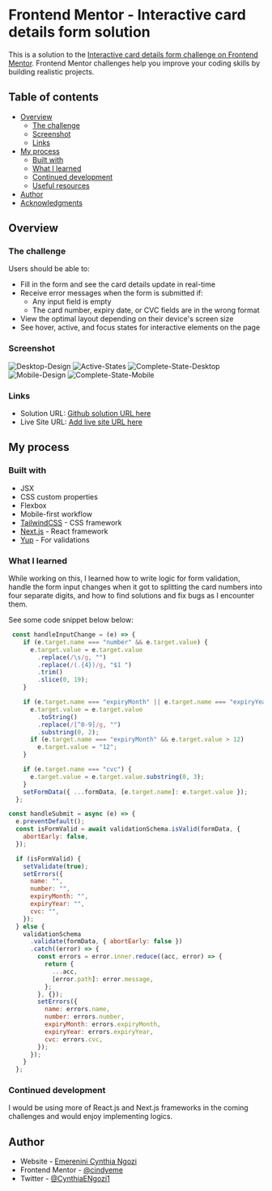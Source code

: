 # Frontend Mentor - Interactive card details form solution

This is a solution to the [Interactive card details form challenge on Frontend Mentor](https://www.frontendmentor.io/challenges/interactive-card-details-form-XpS8cKZDWw). Frontend Mentor challenges help you improve your coding skills by building realistic projects. 

## Table of contents

- [Overview](#overview)
  - [The challenge](#the-challenge)
  - [Screenshot](#screenshot)
  - [Links](#links)
- [My process](#my-process)
  - [Built with](#built-with)
  - [What I learned](#what-i-learned)
  - [Continued development](#continued-development)
  - [Useful resources](#useful-resources)
- [Author](#author)
- [Acknowledgments](#acknowledgments)

## Overview

### The challenge

Users should be able to:

- Fill in the form and see the card details update in real-time
- Receive error messages when the form is submitted if:
  - Any input field is empty
  - The card number, expiry date, or CVC fields are in the wrong format
- View the optimal layout depending on their device's screen size
- See hover, active, and focus states for interactive elements on the page

### Screenshot

![Desktop-Design](./screenshots/desktop-design.jfif)
![Active-States](./screenshots/active-state.jfif)
![Complete-State-Desktop](./screenshots/complete-state-desktop.jfif)
![Mobile-Design](./screenshots/desktop-design.jfif)
![Complete-State-Mobile](./screenshots/mobile-complete.JPG)

### Links

- Solution URL: [Github solution URL here](https://github.com/cindyeme/interactive-card-details-form)
- Live Site URL: [Add live site URL here](https://your-live-site-url.com)

## My process

### Built with

- JSX
- CSS custom properties
- Flexbox
- Mobile-first workflow
- [TailwindCSS](https://tailwindcss.com/) - CSS framework
- [Next.js](https://nextjs.org/) - React framework
- [Yup](https://github.com/jquense/yup) - For validations

### What I learned

While working on this, I learned how to write logic for form validation, handle the form input changes when it got to splitting the card numbers into four separate digits, and how to find solutions and fix bugs as I encounter them.


See some code snippet below below:

```js
 const handleInputChange = (e) => {
    if (e.target.name === "number" && e.target.value) {
      e.target.value = e.target.value
        .replace(/\s/g, "")
        .replace(/(.{4})/g, "$1 ")
        .trim()
        .slice(0, 19);
    }

    if (e.target.name === "expiryMonth" || e.target.name === "expiryYear") {
      e.target.value = e.target.value
        .toString()
        .replace(/[^0-9]/g, "")
        .substring(0, 2);
      if (e.target.name === "expiryMonth" && e.target.value > 12)
        e.target.value = "12";
    }

    if (e.target.name === "cvc") {
      e.target.value = e.target.value.substring(0, 3);
    }
    setFormData({ ...formData, [e.target.name]: e.target.value });
  };
```

```js
const handleSubmit = async (e) => {
  e.preventDefault();
  const isFormValid = await validationSchema.isValid(formData, {
    abortEarly: false,
  });

  if (isFormValid) {
    setValidate(true);
    setErrors({
      name: "",
      number: "",
      expiryMonth: "",
      expiryYear: "",
      cvc: "",
    });
  } else {
    validationSchema
      .validate(formData, { abortEarly: false })
      .catch((error) => {
        const errors = error.inner.reduce((acc, error) => {
          return {
            ...acc,
            [error.path]: error.message,
          };
        }, {});
        setErrors({
          name: errors.name,
          number: errors.number,
          expiryMonth: errors.expiryMonth,
          expiryYear: errors.expiryYear,
          cvc: errors.cvc,
        });
      });
    }
  };
```

### Continued development

I would be using more of React.js and Next.js frameworks in the coming challenges and would enjoy implementing logics.

## Author

- Website - [Emerenini Cynthia Ngozi](emereninicynthiangozi.herokuapp.com)
- Frontend Mentor - [@cindyeme](https://www.frontendmentor.io/profile/cindyeme)
- Twitter - [@CynthiaENgozi1](https://www.twitter.com/cynthiaengozi1)
